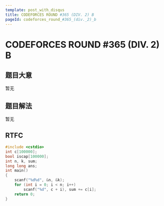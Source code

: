 ```yaml
---
template: post_with_disqus
title: CODEFORCES ROUND #365 (DIV. 2) B
pageId: codeforces_round_#365_(div._2)_b
---
```


# CODEFORCES ROUND #365 (DIV. 2) B
<span id="poem"></span><script>$(function(){$.ajax('/api/poem?rnd='+Date.now()+Math.random()).done(function(data){$('#poem').text(data);});});</script>
## 题目大意
暂无

## 题目解法
暂无

## RTFC

```cpp
#include <cstdio>
int c[100000];
bool iscap[100000];
int n, k, sum;
long long ans;
int main()
{
    scanf("%d%d", &n, &k);
    for (int i = 0; i < n; i++)
        scanf("%d", c + i), sum += c[i];
    return 0;
}
```
<div id="__comment"></div>
